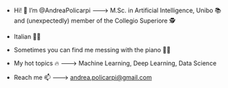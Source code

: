- Hi! 👋 I’m @AndreaPolicarpi ---> M.Sc. in Artificial Intelligence, Unibo 📚 and (unexpectedly) member of the Collegio Superiore 🕵️

- Italian 💪🍝

- Sometimes you can find me messing with the piano 🎹🎼

- My hot topics 🔥 ---> Machine Learning, Deep Learning, Data Science

- Reach me 📫 ---> andrea.policarpi@gmail.com

<!---
AndreaPolicarpi/AndreaPolicarpi is a ✨ special ✨ repository because its `README.md` (this file) appears on your GitHub profile.
You can click the Preview link to take a look at your changes.
--->
